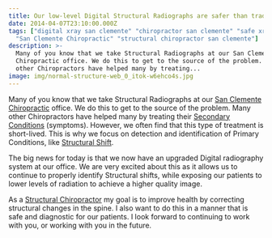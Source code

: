 ```yaml
---
title: Our low-level Digital Structural Radiographs are safer than traditional xray.
date: 2014-04-07T23:10:00.000Z
tags: ["digital xray san clemente" "chiropractor san clemente" "safe xray"
  "San Clemente Chiropractic" "structural chiropractor san clemente"]
description: >-
  Many of you know that we take Structural Radiographs at our San Clemente
  Chiropractic office. We do this to get to the source of the problem. Many
  other Chiropractors have helped many by treating...
image: img/normal-structure-web_0_itok-w6ehco4s.jpg
---
```

Many of you know that we take Structural Radiographs at our[](<>) [San Clemente Chiropractic](../index.html "San Clemente Chiropractic") office. We do this to get to the source of the problem. Many other Chiropractors have helped many by treating their [Secondary Conditions](../what-are-secondary-conditions.html "Secondary Conditions") (symptoms). However, we often find that this type of treatment is short-lived. This is why we focus on detection and identification of Primary Conditions, like [Structural Shift](../what-structural-shift.html "Structural Shirf").

The big news for today is that we now have an upgraded Digital radiography system at our office. We are very excited about this as it allows us to continue to properly identify Structural shifts, while exposing our patients to lower levels of radiation to achieve a higher quality image.

As a [Structural Chiropractor](../why-structural-chiropractic.html "Structural Chiropractor in San Clemente") my goal is to improve health by correcting structural changes in the spine. I also want to do this in a manner that is safe and diagnostic for our patients. I look forward to continuing to work with you, or working with you in the future.